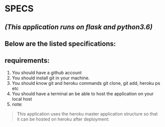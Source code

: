 # __SPECS__

## ***(This application runs on flask and python3.6)***

## __Below are the listed specifications:__
## __requirements:__
1. You should have a github account
2. You should install git in your machine.
3. You should know git and heroku commands git clone, git add, heroku ps etc
4. You should have a terminal an be able to host the application on your local host
5. note:

> This application uses the heroku master application structure so that it can be hosted on heroku after deployment:
